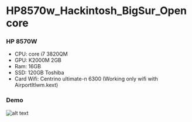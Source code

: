 # HP8570w_Hackintosh_BigSur_Opencore
### HP 8570W
  + CPU: core i7 3820QM
  + GPU: K2000M 2GB
  + Ram: 16GB
  + SSD: 120GB Toshiba
  + Card Wifi: Centrino ultimate-n 6300 (Working only wifi with AirportItlwm.kext)
### Demo
![alt text](https://i.imgur.com/E8MwdSE.png)
